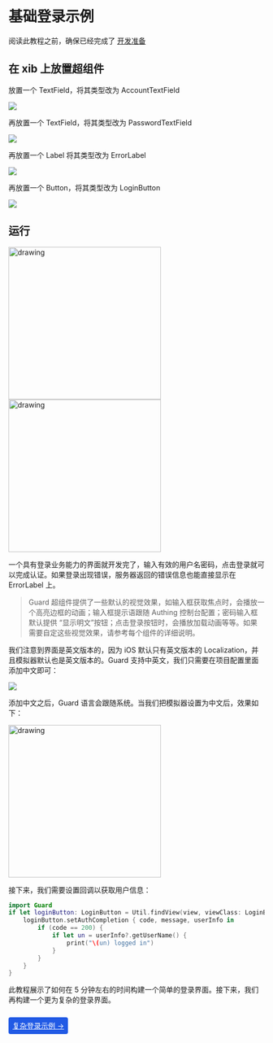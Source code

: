 # 基础登录示例

<LastUpdated/>

阅读此教程之前，确保已经完成了 [开发准备](/reference/sdk-for-ios/develop)

## 在 xib 上放置超组件

放置一个 TextField，将其类型改为 AccountTextField

![](./images/login1.png)

再放置一个 TextField，将其类型改为 PasswordTextField

![](./images/login2.png)

再放置一个 Label 将其类型改为 ErrorLabel

![](./images/login3.png)

再放置一个 Button，将其类型改为 LoginButton

![](./images/login4.png)

## 运行

<img src="./images/login5.png" alt="drawing" width="300"/>
<img src="./images/login6.png" alt="drawing" width="300"/>

一个具有登录业务能力的界面就开发完了，输入有效的用户名密码，点击登录就可以完成认证。如果登录出现错误，服务器返回的错误信息也能直接显示在 ErrorLabel 上。

>Guard 超组件提供了一些默认的视觉效果，如输入框获取焦点时，会播放一个高亮边框的动画；输入框提示语跟随 Authing 控制台配置；密码输入框默认提供 “显示明文”按钮；点击登录按钮时，会播放加载动画等等。如果需要自定这些视觉效果，请参考每个组件的详细说明。

我们注意到界面是英文版本的，因为 iOS 默认只有英文版本的 Localization，并且模拟器默认也是英文版本的。Guard 支持中英文，我们只需要在项目配置里面添加中文即可：

![](./images/login7.png)

添加中文之后，Guard 语言会跟随系统。当我们把模拟器设置为中文后，效果如下：

<img src="./images/login8.png" alt="drawing" width="300"/>

接下来，我们需要设置回调以获取用户信息：

```swift
import Guard
if let loginButton: LoginButton = Util.findView(view, viewClass: LoginButton.self) {
    loginButton.setAuthCompletion { code, message, userInfo in
        if (code == 200) {
            if let un = userInfo?.getUserName() {
                print("\(un) logged in")
            }
        }
    }
}
```

此教程展示了如何在 5 分钟左右的时间构建一个简单的登录界面。接下来，我们再构建一个更为复杂的登录界面。

<br>
<span style="background-color: #215ae5;a:link:color:#FFF;padding:8px;border-radius: 4px;"><a href="./advanced-login.html" style="color:#FFF;">复杂登录示例 →</a>
</span>